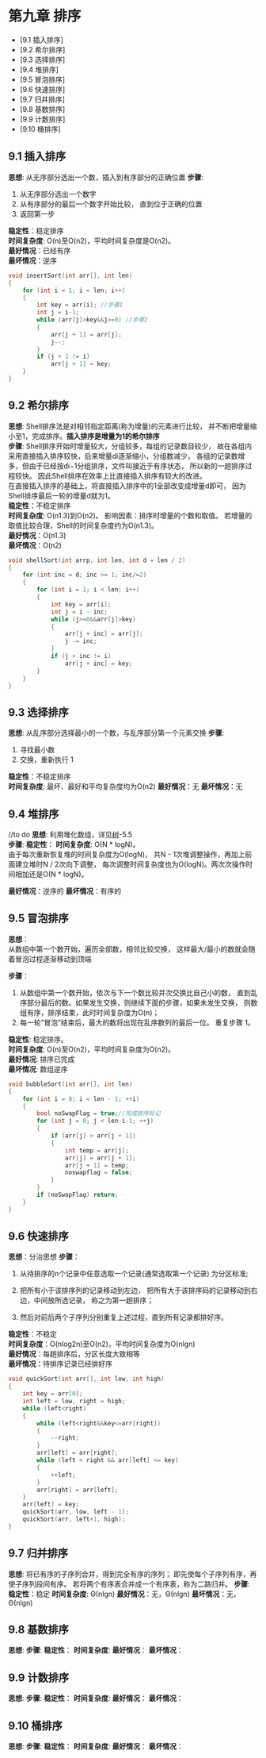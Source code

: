 ﻿# 第九章 排序

<!---toc--->
- [9.1 插入排序]
- [9.2 希尔排序]
- [9.3 选择排序]
- [9.4 堆排序]
- [9.5 冒泡排序]
- [9.6 快速排序]
- [9.7 归并排序]
- [9.8 基数排序]
- [9.9 计数排序]
- [9.10 桶排序]
<!---/toc--->

## 9.1 插入排序
**思想**: 从无序部分选出一个数，插入到有序部分的正确位置
**步骤**: 
1. 从无序部分选出一个数字
2. 从有序部分的最后一个数字开始比较，
直到位于正确的位置
3. 返回第一步

**稳定性**：稳定排序  
**时间复杂度**: O(n)至O(n2)，平均时间复杂度是O(n2)。  
**最好情况**：已经有序  
**最坏情况**：逆序 
``` c++
void insertSort(int arr[], int len)
{
	for (int i = 1; i < len; i++)
	{
		int key = arr[i]; //步骤1
		int j = i-1;
		while (arr[j]>key&&j>=0) //步骤2
		{
			arr[j + 1] = arr[j];
			j--;
		}
		if (j + 1 != i)
			arr[j + 1] = key;
	}
}
``` 

## 9.2 希尔排序
**思想**: Shell排序法是对相邻指定距离(称为增量)的元素进行比较，
并不断把增量缩小至1，完成排序。**插入排序是增量为1的希尔排序**  
**步骤**: 
Shell排序开始时增量较大，分组较多，每组的记录数目较少，
故在各组内采用直接插入排序较快，后来增量di逐渐缩小，分组数减少，
各组的记录数增多，但由于已经按di−1分组排序，文件叫接近于有序状态，
所以新的一趟排序过程较快。
因此Shell排序在效率上比直接插入排序有较大的改进。  
在直接插入排序的基础上，将直接插入排序中的1全部改变成增量d即可，
因为Shell排序最后一轮的增量d就为1。  
**稳定性**：不稳定排序  
**时间复杂度**: O(n1.3)到O(n2)。
影响因素：排序时增量的个数和取值。
若增量的取值比较合理，Shell的时间复杂度约为O(n1.3)。  
**最好情况**：O(n1.3)  
**最坏情况**：O(n2)  
```c++
void shellSort(int arrp, int len, int d = len / 2)
{
	for (int inc = d; inc >= 1; inc/=2)
	{
		for (int i = 1; i < len; i++)
		{
			int key = arr[i];
			int j = i - inc;
			while (j>=0&&arr[j]>key)
			{
				arr[j + inc] = arr[j];
				j -= inc;
			}
			if (j + inc != i)
				arr[j + inc] = key;
		}
	}
}
```
## 9.3 选择排序
**思想**: 从乱序部分选择最小的一个数，与乱序部分第一个元素交换
**步骤**: 
1. 寻找最小数
2. 交换，重新执行 1

**稳定性**：不稳定排序  
**时间复杂度**: 最坏、最好和平均复杂度均为O(n2)
**最好情况**：无
**最坏情况**：无


## 9.4 堆排序
//to do
**思想**: 利用堆化数组，详见[树](./树.md)-5.5  
**步骤**: 
**稳定性**：
**时间复杂度**: O(N * logN)。  
由于每次重新恢复堆的时间复杂度为O(logN)，
共N - 1次堆调整操作，再加上前面建立堆时N / 2次向下调整，
每次调整时间复杂度也为O(logN)。两次次操作时间相加还是O(N * logN)。

**最好情况**：逆序的
**最坏情况**：有序的
## 9.5 冒泡排序

**思想**：  
从数组中第一个数开始，遍历全部数，相邻比较交换，
这样最大/最小的数就会随着冒泡过程逐渐移动到顶端

**步骤**：
1. 从数组中第一个数开始，依次与下一个数比较并次交换比自己小的数，
直到乱序部分最后的数。如果发生交换，则继续下面的步骤，如果未发生交换，
则数组有序，排序结束，此时时间复杂度为O(n)； 
2. 每一轮”冒泡”结束后，最大的数将出现在乱序数列的最后一位。
重复步骤 1。

**稳定性**: 稳定排序。  
**时间复杂度**: O(n)至O(n2)，平均时间复杂度为O(n2)。  
**最好情况**: 排序已完成  
**最坏情况**: 数组逆序  
``` c++
void bubbleSort(int arr[], int len)
{
	for (int i = 0; i < len - 1; ++i)
	{
		bool noSwapFlag = true;//完成排序标记
		for (int j = 0; j < len-i-1; ++j)
		{
			if (arr[j] > arr[j + 1])
			{
				int temp = arr[j];
				arr[j] = arr[j + 1];
				arr[j + 1] = temp;
				noswapflag = false;
			}
		}
		if (noSwapFlag) return;
	}
}
```
## 9.6 快速排序
**思想**：分治思想
**步骤**：
1. 从待排序的n个记录中任意选取一个记录(通常选取第一个记录)
为分区标准;

2. 把所有小于该排序列的记录移动到左边，
把所有大于该排序码的记录移动到右边，中间放所选记录，
称之为第一趟排序；

3. 然后对前后两个子序列分别重复上述过程，直到所有记录都排好序。

**稳定性**：不稳定  
**时间复杂度**：O(nlog2n)至O(n2)，平均时间复杂度为O(nlgn)  
**最好情况**：每趟排序后，分区长度大致相等  
**最坏情况**：待排序记录已经排好序  
``` c++
void quickSort(int arr[], int low, int high)
{
	int key = arr[0];
	int left = low, right = high;
	while (left<right)
	{
		while (left<right&&key<=arr[right])
		{
			--right;
		}
		arr[left] = arr[right];
		while (left < right && arr[left] <= key)
		{
			++left;
		}
		arr[right] = arr[left];
	}
	arr[left] = key;
	quickSort(arr, low, left - 1);
	quickSort(arr, left+1, high);
}
```
## 9.7 归并排序
**思想**: 将已有序的子序列合并，得到完全有序的序列；
即先使每个子序列有序，再使子序列段间有序。
若将两个有序表合并成一个有序表，称为二路归并。
**步骤**: 
**稳定性**：稳定
**时间复杂度**: Θ(nlgn)
**最好情况**：无，Θ(nlgn)
**最坏情况**：无，Θ(nlgn)
## 9.8 基数排序
**思想**: 
**步骤**: 
**稳定性**：
**时间复杂度**: 
**最好情况**：
**最坏情况**：
## 9.9 计数排序
**思想**: 
**步骤**: 
**稳定性**：
**时间复杂度**: 
**最好情况**：
**最坏情况**：
## 9.10 桶排序
**思想**: 
**步骤**: 
**稳定性**：
**时间复杂度**: 
**最好情况**：
**最坏情况**：